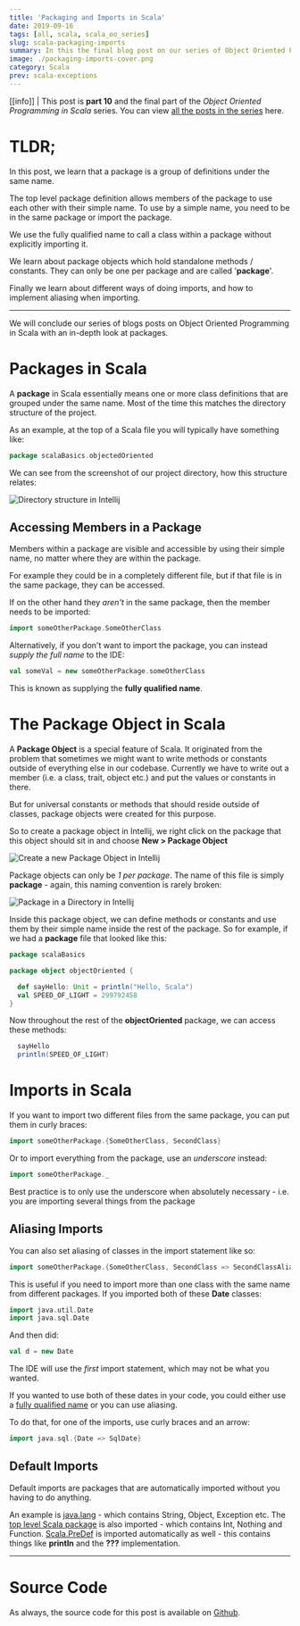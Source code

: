 ```yaml
---
title: 'Packaging and Imports in Scala'
date: 2019-09-16
tags: [all, scala, scala_oo_series]
slug: scala-packaging-imports
summary: In this the final blog post on our series of Object Oriented Programming in Scala, we take a look at how packaging and imports both work
image: ./packaging-imports-cover.png
category: Scala
prev: scala-exceptions
---
```


[[info]]
| This post is **part 10** and the final part of the _Object Oriented Programming in Scala_ series. You can view [all the posts in the series](../blog/scala_oo_series) here.

# TLDR;

In this post, we learn that a package is a group of definitions under the same name.

The top level package definition allows members of the package to use each other with their simple name. To use by a simple name, you need to be in the same package or import the package.

We use the fully qualified name to call a class within a package without explicitly importing it.

We learn about package objects which hold standalone methods / constants. They can only be one per package and are called '**package**'.

Finally we learn about different ways of doing imports, and how to implement aliasing when importing.

---

We will conclude our series of blogs posts on Object Oriented Programming in Scala with an in-depth look at packages.

# Packages in Scala

A **package** in Scala essentially means one or more class definitions that are grouped under the same name. Most of the time this matches the directory structure of the project.

As an example, at the top of a Scala file you will typically have something like:

```scala
package scalaBasics.objectedOriented
```

We can see from the screenshot of our project directory, how this structure relates:

![Directory structure in Intellij](./DirectoryStructure1.png)

## Accessing Members in a Package

Members within a package are visible and accessible by using their simple name, no matter where they are within the package.

For example they could be in a completely different file, but if that file is in the same package, they can be accessed.

If on the other hand they _aren't_ in the same package, then the member needs to be imported:

```scala
import someOtherPackage.SomeOtherClass
```

Alternatively, if you don't want to import the package, you can instead _supply the full name_ to the IDE:

```scala
val someVal = new someOtherPackage.someOtherClass
```

This is known as supplying the **fully qualified name**.

# The Package Object in Scala

A **Package Object** is a special feature of Scala. It originated from the problem that sometimes we might want to write methods or constants outside of everything else in our codebase. Currently we have to write out a member (i.e. a class, trait, object etc.) and put the values or constants in there.

But for universal constants or methods that should reside outside of classes, package objects were created for this purpose.

So to create a package object in Intellij, we right click on the package that this object should sit in and choose **New > Package Object**

![Create a new Package Object in Intellij](./NewPackageObject.png)

Package objects can only be _1 per package_. The name of this file is simply **package** - again, this naming convention is rarely broken:

![Package in a Directory in Intellij](./PackageInDirectory.png)

Inside this package object, we can define methods or constants and use them by their simple name inside the rest of the package. So for example, if we had a **package** file that looked like this:

```scala
package scalaBasics

package object objectOriented {

  def sayHello: Unit = println("Hello, Scala")
  val SPEED_OF_LIGHT = 299792458
}
```

Now throughout the rest of the **objectOriented** package, we can access these methods:

```scala
  sayHello
  println(SPEED_OF_LIGHT)
```

# Imports in Scala

If you want to import two different files from the same package, you can put them in curly braces:

```scala
import someOtherPackage.{SomeOtherClass, SecondClass}
```

Or to import everything from the package, use an _underscore_ instead:

```scala
import someOtherPackage._
```

Best practice is to only use the underscore when absolutely necessary - i.e. you are importing several things from the package

## Aliasing Imports

You can also set aliasing of classes in the import statement like so:

```scala
import someOtherPackage.{SomeOtherClass, SecondClass => SecondClassAlias }
```

This is useful if you need to import more than one class with the same name from different packages. If you imported both of these **Date** classes:

```scala
import java.util.Date
import java.sql.Date
```

And then did:

```scala
val d = new Date
```

The IDE will use the _first_ import statement, which may not be what you wanted.

If you wanted to use both of these dates in your code, you could either use a [fully qualified name](./scala-packaging-imports#accessing-members-in-a-package) or you can use aliasing.

To do that, for one of the imports, use curly braces and an arrow:

```scala
import java.sql.{Date => SqlDate}
```

## Default Imports

Default imports are packages that are automatically imported without you having to do anything.

An example is [java.lang](https://docs.oracle.com/javase/7/docs/api/java/lang/package-summary.html) - which contains String, Object, Exception etc. The [top level Scala package](https://www.scala-lang.org/files/archive/spec/2.12/09-top-level-definitions.html) is also imported - which contains Int, Nothing and Function. [Scala.PreDef](https://www.scala-lang.org/api/current/scala/Predef$.html) is imported automatically as well - this contains things like **println** and the **???** implementation.

---

# Source Code

As always, the source code for this post is available on [Github](https://github.com/james-willett/ScalaBlog/blob/master/src/scalaBasics/objectOriented/PackagingAndImports.scala).
